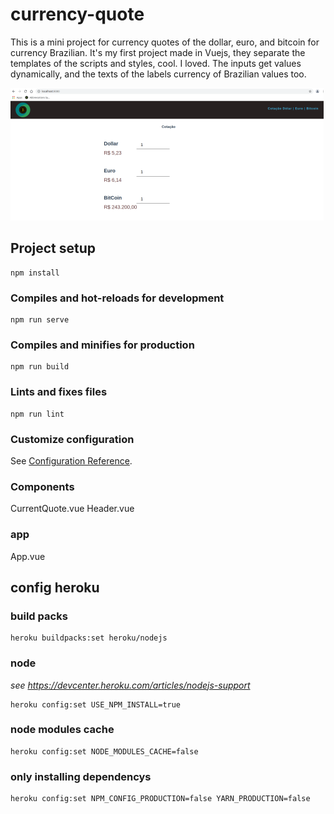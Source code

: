 # currency-quote

This is a mini project for currency quotes of the dollar, euro, and bitcoin for currency Brazilian. It's my first project made in Vuejs, they separate the templates of the scripts and styles, cool. I loved.
The inputs get values dynamically, and the texts of the labels currency of Brazilian values too.

![Image info](src/assets/page_preview.png)

## Project setup
```
npm install
```

### Compiles and hot-reloads for development
```
npm run serve
```

### Compiles and minifies for production
```
npm run build
```

### Lints and fixes files
```
npm run lint
```

### Customize configuration
See [Configuration Reference](https://cli.vuejs.org/config/).

### Components
CurrentQuote.vue 
Header.vue 

### app
App.vue   



## config heroku 

### build packs

```
heroku buildpacks:set heroku/nodejs
```
### node
*see https://devcenter.heroku.com/articles/nodejs-support*



```
heroku config:set USE_NPM_INSTALL=true
```
### node modules cache

```
heroku config:set NODE_MODULES_CACHE=false
```

### only installing dependencys

```
heroku config:set NPM_CONFIG_PRODUCTION=false YARN_PRODUCTION=false
```